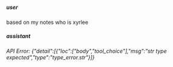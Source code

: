 ##### user
based on my notes who is xyrlee

##### assistant
*API Error: {"detail":[{"loc":["body","tool_choice"],"msg":"str type expected","type":"type_error.str"}]}*